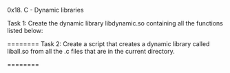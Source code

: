 0x18. C - Dynamic libraries

Task 1:
Create the dynamic library libdynamic.so containing all the functions listed below:

========
Task 2:
Create a script that creates a dynamic library called liball.so from all the .c files that are in the current directory.

========
